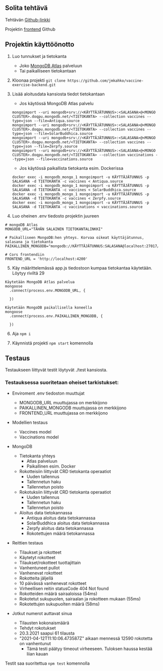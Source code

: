 ## Solita tehtävä
Tehtävän [Github-linkki](https://github.com/solita/vaccine-exercise-2021)

Projektin [frontend](https://github.com/jmkahko/vaccine-exercise-frontend) Github

## Projektin käyttöönotto
1. Luo tunnukset ja tietokanta 
    - Joko [MongoDB Atlas](https://www.mongodb.com/cloud/atlas) palveluun
    - Tai paikalliseen tietokantaan
2. Kloonaa projekti `git clone https://github.com/jmkahko/vaccine-exercise-backend.git`
3. Lisää aloitusdata kansiosta tiedot tietokantaan

    - Jos käytössä MongoDB Atlas palvelu
    ```
    mongoimport --uri mongodb+srv://<KÄYTTÄJÄTUNNUS>:<SALASANA>@<MONGO CLUSTER>.doqpu.mongodb.net/<TIETOKANTA> --collection vaccines --type=json --file=Antiqua.source
    mongoimport --uri mongodb+srv://<KÄYTTÄJÄTUNNUS>:<SALASANA>@<MONGO CLUSTER>.doqpu.mongodb.net/<TIETOKANTA> --collection vaccines --type=json --file=SolarBuddhica.source
    mongoimport --uri mongodb+srv://<KÄYTTÄJÄTUNNUS>:<SALASANA>@<MONGO CLUSTER>.doqpu.mongodb.net/<TIETOKANTA> --collection vaccines --type=json --file=Zerpfy.source
    mongoimport --uri mongodb+srv://<KÄYTTÄJÄTUNNUS>:<SALASANA>@<MONGO CLUSTER>.doqpu.mongodb.net/<TIETOKANTA> --collection vaccinations --type=json --file=vaccinations.source
    ```

    - Jos käytössä paikallista tietokanta esim. Dockerissa
    ```
    docker exec -i mongodb_mongo_1 mongoimport -u KÄYTTÄJÄTUNNUS -p SALASANA -d TIETOKANTA -c vaccines < Antiqua.source
    docker exec -i mongodb_mongo_1 mongoimport -u KÄYTTÄJÄTUNNUS -p SALASANA -d TIETOKANTA -c vaccines < SolarBuddhica.source
    docker exec -i mongodb_mongo_1 mongoimport -u KÄYTTÄJÄTUNNUS -p SALASANA -d TIETOKANTA -c vaccines < Zerpfy.source
    docker exec -i mongodb_mongo_1 mongoimport -u KÄYTTÄJÄTUNNUS -p SALASANA -d TIETOKANTA -c vaccinations < vaccinations.source
    ```

4. Luo oheinen .env tiedosto projektin juureen

```
# mongoDB Atlas
MONGODB_URL="TÄHÄN SALAINEN TIETOKANTALINKKI"

# Paikalliseen MongoDB:hen yhteys. Korvaa oikeat käyttäjätunnus, salasana ja tietokanta
PAIKALLINEN_MONGODB="mongodb://KÄYTTÄJÄTUNNUS:SALASANA@localhost:27017/TIETOKANTA"

# Cors frontendiin
FRONTEND_URL = 'http://localhost:4200'
```

5. Käy määrittelemässä app.js tiedostoon kumpaa tietokantaa käytetään. Löytyy riviltä 29

```
Käytetään MongoDB Atlas palvelua
mongoose
  .connect(process.env.MONGODB_URL, {

  })

Käytetään MongoDB paikallisella koneella
mongoose
  .connect(process.env.PAIKALLINEN_MONGODB, {

  })
```

6. Aja `npm i`

7. Käynnistä projekti `npm start` komennolla

## Testaus
Testaukseen liittyvät testit löytyvät ./test kansiosta. 

### Testauksessa suoritetaan oheiset tarkistukset:
* Enviroment .env tiedoston muuttujat
  - MONGODB_URL muuttujassa on merkkijono
  - PAIKALLINEN_MONGODB muuttujassa on merkkijono
  - FRONTEND_URL muuttujassa on merkkijono

* Modellien testaus
  - Vaccines model
  - Vaccinations model

* MongoDB
  - Tietokanta yhteys
    - Atlas palveluun
    - Paikallinen esim. Docker
  - Rokotteisiin liittyvät CRD tietokanta operaatiot
    - Uuden tallennus
    - Tallennetun haku
    - Tallennetun poisto
  - Rokotuksiin liittyvät CRD tietokanta operaatiot
    - Uuden tallennus
    - Tallennetun haku
    - Tallennetun poisto
  - Aloitus data tietokannassa
    - Antiqua aloitus data tietokannassa
    - SolarBuddhica aloitus data tietokannassa
    - Zerpfy aloitus data tietokannassa
    - Rokotettujen määrä tietokannassa

* Reittien testaus
  - Tilaukset ja rokotteet
  - Käytetyt rokotteet
  - Tilaukset/rokotteet tuottajittain
  - Vanhentuneet pullot
  - Vanhenevat rokotteet
  - Rokotteita jäljellä
  - 10 päivässä vanhenevat rokotteet
  - Virheellisen reitin statusCode 404 Not found
  - Rokotteiden määrä sairaaloissa (54ms)
  - Rokotetut sukupuolen, sairaalan ja rokotteen mukaan (55ms)
  - Rokotettujen sukupuolten määrä (58ms)

* Jotkut numerot auttavat sinua
  - Tilausten kokonaismäärä
  - Tehdyt rokotukset
  - 20.3.2021 saapui 61 tilausta
  - "2021-04-12T11:10:06.473587Z" aikaan mennessä 12590 rokotetta on vanhentunut
    - Tämä testi päätyy timeout virheeseen. Tuloksen haussa kestää liian kauan

Testit saa suoritettua `npm test` komennolla